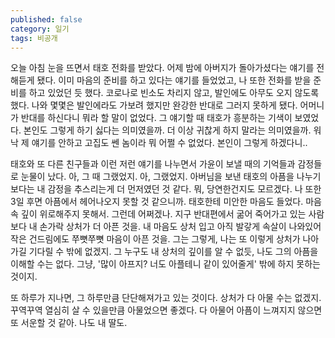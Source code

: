 ```yaml
---
published: false
category: 일기
tags: 비공개
---
```

오늘 아침 눈을 뜨면서 태호 전화를 받았다. 어제 밤에 아버지가 돌아가셨다는 얘기를 전해듣게 됐다. 이미 마음의 준비를 하고 있다는 얘기를 들었었고, 나 또한 전화를 받을 준비를 하고 있었던 듯 했다. 코로나로 빈소도 차리지 않고, 발인에도 아무도 오지 않도록 했다. 나와 몇몇은 발인에라도 가보려 했지만 완강한 반대로 그러지 못하게 됐다. 어머니가 반대를 하신다니 뭐라 할 말이 없었다. 그 얘기할 때 태호가 흥분하는 기색이 보였었다. 본인도 그렇게 하기 싫다는 의미였을까. 더 이상 귀찮게 하지 말라는 의미였을까. 워낙 제 얘기를 안하고 고집도 쎈 놈이라 뭐 어쩔 수 없었다. 본인이 그렇게 하겠다니.. 


태호와 또 다른 친구들과 이런 저런 얘기를 나누면서 가윤이 보낼 때의 기억들과 감정들로 눈물이 났다. 아, 그 때 그랬었지. 아, 그랬었지. 아버님을 보낸 태호의 아픔을 나누기 보다는 내 감정을 추스리는게 더 먼저였던 것 같다. 뭐, 당연한건지도 모르겠다. 나 또한 3일 후면 아픔에서 헤어나오지 못할 것 같으니까. 태호한테 미안한 마음도 들었다. 마음 속 깊이 위로해주지 못해서. 그런데 어쩌겠나. 지구 반대편에서 굶어 죽어가고 있는 사람보다 내 손가락 상처가 더 아픈 것을. 내 마음도 상처 입고 아직 발갛게 속살이 나와있어 작은 건드림에도 쭈뼛쭈뼛 마음이 아픈 것을. 그는 그렇게, 나는 또 이렇게 상처가 나아가길 기다릴 수 밖에 없겠지. 그 누구도 내 상처의 깊이를 알 수 없듯, 나도 그의 아픔을 이해할 수는 없다. 그냥, '많이 아프지? 너도 아플테니 같이 있어줄게' 밖에 하지 못하는 것이지. 


또 하루가 지나면, 그 하루만큼 단단해져가고 있는 것이다. 상처가 다 아물 수는 없겠지. 꾸역꾸역 열심히 살 수 있을만큼 아물었으면 좋겠다. 다 아물어 아픔이 느껴지지 않으면 또 서운할 것 같아. 나도 내 딸도.
